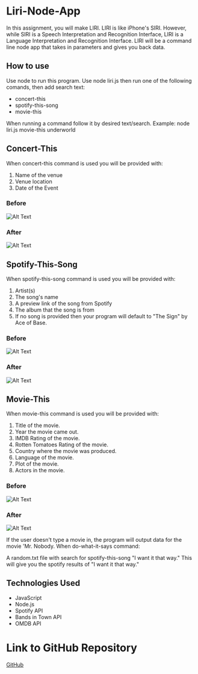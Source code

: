 # Liri-Node-App
In this assignment, you will make LIRI. LIRI is like iPhone's SIRI. However, while SIRI is a Speech Interpretation and Recognition Interface, LIRI is a Language Interpretation and Recognition Interface. LIRI will be a command line node app that takes in parameters and gives you back data.


## How to use

Use node to run this program. Use node liri.js then run one of the following comands, then add search text:

* concert-this
* spotify-this-song
* movie-this

When running a command follow it by desired text/search.
Example: node liri.js movie-this underworld

## Concert-This
When concert-this command is used you will be provided with:
1. Name of the venue
1. Venue location
1. Date of the Event

### Before
![Alt Text](https://github.com/seanrichter/liri-node-app/blob/master/images/concert%20this%20before.PNG?raw=true)

### After
![Alt Text](https://github.com/seanrichter/liri-node-app/blob/master/images/concert%20this%20after.PNG?raw=true)

## Spotify-This-Song
When spotify-this-song command is used you will be provided with:
1. Artist(s)
1. The song's name
1. A preview link of the song from Spotify
1. The album that the song is from
1. If no song is provided then your program will default to "The Sign" by Ace of Base.

### Before
![Alt Text](https://github.com/seanrichter/liri-node-app/blob/master/images/spotify%20this%20song%20before.PNG?raw=true)

### After
![Alt Text](https://github.com/seanrichter/liri-node-app/blob/master/images/spotify%20this%20song%20after.PNG?raw=true)

## Movie-This
When movie-this command is used you will be provided with:
1. Title of the movie.
1. Year the movie came out.
1. IMDB Rating of the movie.
1. Rotten Tomatoes Rating of the movie.
1. Country where the movie was produced.
1. Language of the movie.
1. Plot of the movie.
1. Actors in the movie.

### Before
![Alt Text](https://github.com/seanrichter/liri-node-app/blob/master/images/move%20this%20before.PNG?raw=true)

### After
![Alt Text](https://github.com/seanrichter/liri-node-app/blob/master/images/movie%20this%20after.PNG?raw=true)

If the user doesn't type a movie in, the program will output data for the movie 'Mr. Nobody.
When do-what-it-says command:

A random.txt file with search for spotify-this-song "I want it that way." This will give you the spotify results of "I want it that way."

## Technologies Used
* JavaScript
* Node.js
* Spotify API
* Bands in Town API
* OMDB API

# Link to GitHub Repository
[GitHub](https://github.com/seanrichter/liri-node-app)
